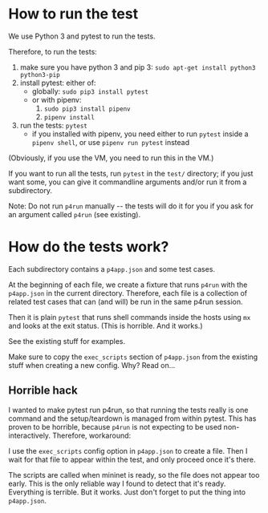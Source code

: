 # How to run the test

We use Python 3 and pytest to run the tests.

Therefore, to run the tests:

1. make sure you have python 3 and pip 3: `sudo apt-get install python3 python3-pip`
2. install pytest: either of:
    * globally: `sudo pip3 install pytest`
    * or with pipenv:
      1. `sudo pip3 install pipenv`
      2. `pipenv install`
3. run the tests: `pytest`
    * if you installed with pipenv, you need either to run `pytest` inside a `pipenv shell`, or use `pipenv run pytest` instead

(Obviously, if you use the VM, you need to run this in the VM.)

If you want to run all the tests, run `pytest` in the `test/` directory; if you just want some, you can give it commandline arguments and/or run it from a subdirectory.

Note: Do not run `p4run` manually -- the tests will do it for you if you ask for an argument called `p4run` (see existing).

# How do the tests work?

Each subdirectory contains a `p4app.json` and some test cases.

At the beginning of each file, we create a fixture that runs `p4run` with the `p4app.json` in the current directory. Therefore, each file is a collection of related test cases that can (and will) be run in the same p4run session.

Then it is plain `pytest` that runs shell commands inside the hosts using `mx` and looks at the exit status. (This is horrible. And it works.)

See the existing stuff for examples.

Make sure to copy the `exec_scripts` section of `p4app.json` from the existing stuff when creating a new config. Why? Read on...

## Horrible hack

I wanted to make pytest run p4run, so that running the tests really is one command and the setup/teardown is managed from within pytest. This has proven to be horrible, because `p4run` is not expecting to be used non-interactively. Therefore, workaround:

I use the `exec_scripts` config option in `p4app.json` to create a file. Then I wait for that file to appear within the test, and only proceed once it's there.

The scripts are called when mininet is ready, so the file does not appear too early. This is the only reliable way I found to detect that it's ready. Everything is terrible. But it works. Just don't forget to put the thing into `p4app.json`.
